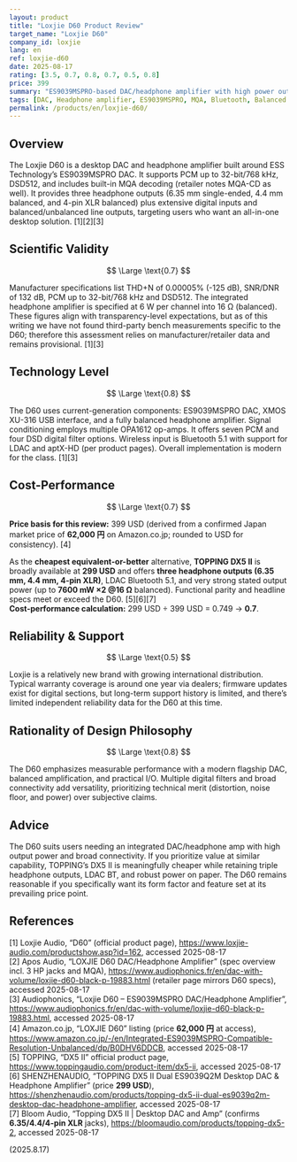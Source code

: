 ```yaml
---
layout: product
title: "Loxjie D60 Product Review"
target_name: "Loxjie D60"
company_id: loxjie
lang: en
ref: loxjie-d60
date: 2025-08-17
rating: [3.5, 0.7, 0.8, 0.7, 0.5, 0.8]
price: 399
summary: "ES9039MSPRO-based DAC/headphone amplifier with high power output and comprehensive connectivity"
tags: [DAC, Headphone amplifier, ES9039MSPRO, MQA, Bluetooth, Balanced output]
permalink: /products/en/loxjie-d60/
---
```


## Overview

The Loxjie D60 is a desktop DAC and headphone amplifier built around ESS Technology’s ES9039MSPRO DAC. It supports PCM up to 32-bit/768 kHz, DSD512, and includes built-in MQA decoding (retailer notes MQA-CD as well). It provides three headphone outputs (6.35 mm single-ended, 4.4 mm balanced, and 4-pin XLR balanced) plus extensive digital inputs and balanced/unbalanced line outputs, targeting users who want an all-in-one desktop solution. [1][2][3]

## Scientific Validity

$$ \Large \text{0.7} $$

Manufacturer specifications list THD+N of 0.00005% (-125 dB), SNR/DNR of 132 dB, PCM up to 32-bit/768 kHz and DSD512. The integrated headphone amplifier is specified at 6 W per channel into 16 Ω (balanced). These figures align with transparency-level expectations, but as of this writing we have not found third-party bench measurements specific to the D60; therefore this assessment relies on manufacturer/retailer data and remains provisional. [1][3]

## Technology Level

$$ \Large \text{0.8} $$

The D60 uses current-generation components: ES9039MSPRO DAC, XMOS XU-316 USB interface, and a fully balanced headphone amplifier. Signal conditioning employs multiple OPA1612 op-amps. It offers seven PCM and four DSD digital filter options. Wireless input is Bluetooth 5.1 with support for LDAC and aptX-HD (per product pages). Overall implementation is modern for the class. [1][3]

## Cost-Performance

$$ \Large \text{0.7} $$

**Price basis for this review:** 399 USD (derived from a confirmed Japan market price of **62,000 円** on Amazon.co.jp; rounded to USD for consistency). [4]

As the **cheapest equivalent-or-better** alternative, **TOPPING DX5 II** is broadly available at **299 USD** and offers **three headphone outputs (6.35 mm, 4.4 mm, 4-pin XLR)**, LDAC Bluetooth 5.1, and very strong stated output power (up to **7600 mW ×2 @16 Ω** balanced). Functional parity and headline specs meet or exceed the D60. [5][6][7]  
**Cost-performance calculation:** 299 USD ÷ 399 USD = 0.749 → **0.7**.

## Reliability & Support

$$ \Large \text{0.5} $$

Loxjie is a relatively new brand with growing international distribution. Typical warranty coverage is around one year via dealers; firmware updates exist for digital sections, but long-term support history is limited, and there’s limited independent reliability data for the D60 at this time.

## Rationality of Design Philosophy

$$ \Large \text{0.8} $$

The D60 emphasizes measurable performance with a modern flagship DAC, balanced amplification, and practical I/O. Multiple digital filters and broad connectivity add versatility, prioritizing technical merit (distortion, noise floor, and power) over subjective claims.

## Advice

The D60 suits users needing an integrated DAC/headphone amp with high output power and broad connectivity. If you prioritize value at similar capability, TOPPING’s DX5 II is meaningfully cheaper while retaining triple headphone outputs, LDAC BT, and robust power on paper. The D60 remains reasonable if you specifically want its form factor and feature set at its prevailing price point.

## References

[1] Loxjie Audio, “D60” (official product page), https://www.loxjie-audio.com/productshow.asp?id=162, accessed 2025-08-17  
[2] Apos Audio, “LOXJIE D60 DAC/Headphone Amplifier” (spec overview incl. 3 HP jacks and MQA), https://www.audiophonics.fr/en/dac-with-volume/loxjie-d60-black-p-19883.html (retailer page mirrors D60 specs), accessed 2025-08-17  
[3] Audiophonics, “Loxjie D60 – ES9039MSPRO DAC/Headphone Amplifier”, https://www.audiophonics.fr/en/dac-with-volume/loxjie-d60-black-p-19883.html, accessed 2025-08-17  
[4] Amazon.co.jp, “LOXJIE D60” listing (price **62,000 円** at access), https://www.amazon.co.jp/-/en/Integrated-ES9039MSPRO-Compatible-Resolution-Unbalanced/dp/B0DHV6DDCB, accessed 2025-08-17  
[5] TOPPING, “DX5 II” official product page, https://www.toppingaudio.com/product-item/dx5-ii, accessed 2025-08-17  
[6] SHENZHENAUDIO, “TOPPING DX5 II Dual ES9039Q2M Desktop DAC & Headphone Amplifier” (price **299 USD**), https://shenzhenaudio.com/products/topping-dx5-ii-dual-es9039q2m-desktop-dac-headphone-amplifier, accessed 2025-08-17  
[7] Bloom Audio, “Topping DX5 II | Desktop DAC and Amp” (confirms **6.35/4.4/4-pin XLR** jacks), https://bloomaudio.com/products/topping-dx5-2, accessed 2025-08-17

(2025.8.17)

